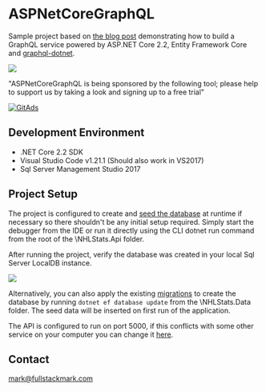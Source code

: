 # ASPNetCoreGraphQL
Sample project based on <a href="https://fullstackmark.com/post/17/building-a-graphql-api-with-aspnet-core-2-and-entity-framework-core">the blog post</a> demonstrating how to build a GraphQL service powered by ASP.NET Core 2.2, Entity Framework Core and <a href="https://github.com/graphql-dotnet/graphql-dotnet" target="_blank">graphql-dotnet</a>.

<img src="https://fullstackmark.com/img/posts/17/interactive-graphql-queries.gif" />

"ASPNetCoreGraphQL is being sponsored by the following tool; please help to support us by taking a look and signing up to a free trial"

<a href="https://tracking.gitads.io/?repo=ASPNetCoreGraphQL">
 <img src="https://images.gitads.io/ASPNetCoreGraphQL" alt="GitAds"/></a>
 
## Development Environment
-  .NET Core 2.2 SDK
- Visual Studio Code v1.21.1 (Should also work in VS2017)
- Sql Server Management Studio 2017
 
## Project Setup

The project is configured to create and <a href="https://github.com/mmacneil/ASPNetCoreGraphQL/blob/master/src/backend/NHLStats.Data/NHLStatsSeedData.cs">seed the database</a> at runtime if necessary so there shouldn't be any initial setup required. Simply start the debugger from the IDE or run it directly using the CLI dotnet run command from the root of the \NHLStats.Api folder.

After running the project, verify the database was created in your local Sql Server LocalDB instance.

<img src="https://fullstackmark.com/img/posts/17/graphql-nhlstats-demo-sql-server-database.png" />

Alternatively, you can also apply the existing <a href="https://github.com/mmacneil/ASPNetCoreGraphQL/tree/master/src/backend/NHLStats.Data/Migrations">migrations</a> to create the database by running <code>dotnet ef database update</code> from the \NHLStats.Data folder. The seed data will be inserted on first run of the application.

The API is configured to run on port 5000, if this conflicts with some other service on your computer you can change it <a href="https://github.com/mmacneil/ASPNetCoreGraphQL/blob/master/src/backend/NHLStats.Api/Program.cs">here</a>.

## Contact

mark@fullstackmark.com
